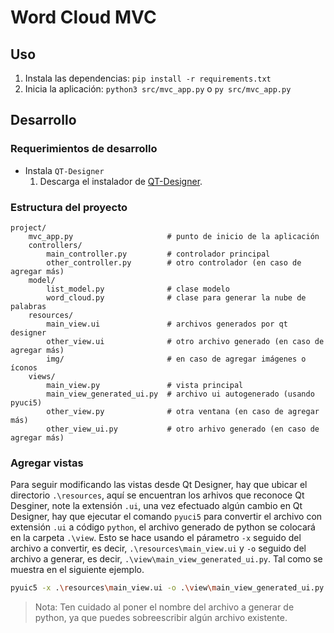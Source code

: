 # Word Cloud MVC


## Uso
1. Instala las dependencias: ```pip install -r requirements.txt```
2. Inicia la aplicación: ```python3 src/mvc_app.py``` o ```py src/mvc_app.py```

## Desarrollo

### Requerimientos de desarrollo

- Instala `QT-Designer`
  1. Descarga el instalador de [QT-Designer](https://build-system.fman.io/qt-designer-download).

### Estructura del proyecto

``` 
project/
    mvc_app.py                     # punto de inicio de la aplicación
    controllers/
        main_controller.py         # controlador principal
        other_controller.py        # otro controlador (en caso de agregar más)    
    model/
        list_model.py              # clase modelo
        word_cloud.py              # clase para generar la nube de palabras
    resources/
        main_view.ui               # archivos generados por qt designer
        other_view.ui              # otro archivo generado (en caso de agregar más)
        img/                       # en caso de agregar imágenes o íconos
    views/
        main_view.py               # vista principal
        main_view_generated_ui.py  # archivo ui autogenerado (usando pyuci5)
        other_view.py              # otra ventana (en caso de agregar más)
        other_view_ui.py           # otro arhivo generado (en caso de agregar más)
```
### Agregar vistas

Para seguir modificando las vistas desde Qt Designer, hay que ubicar el directorio ```.\resources```, aquí se encuentran los arhivos que reconoce Qt Desginer, note la extensión ```.ui```, una vez efectuado algún cambio en Qt Designer, hay que ejecutar el comando ```pyuci5``` para convertir el archivo con extensión ```.ui``` a código ```python```, el archivo generado de python se colocará en la carpeta ```.\view```. Esto se hace usando el párametro ```-x``` seguido del archivo a convertir, es decir, ```.\resources\main_view.ui``` y ```-o``` seguido del archivo a generar, es decir, ```.\view\main_view_generated_ui.py```. Tal como se muestra en el siguiente ejemplo.
```sh
pyuic5 -x .\resources\main_view.ui -o .\view\main_view_generated_ui.py
```
> Nota: Ten cuidado al poner el nombre del archivo a generar de python, ya que puedes sobreescribir algún archivo existente.


